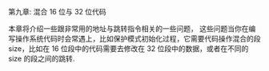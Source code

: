 第九章: 混合 16 位与 32 位代码

本章将介绍一些跟非常用的地址与跳转指令相关的一些问题， 这些问题当你在编写操作系统代码时会常遇上，比如保护模式初始化过程，它需要代码操作混合的段 size，比如在 16 位段中的代码需要去修改在 32 位段中的数据，或者在不同的size 的段之间的跳转.
